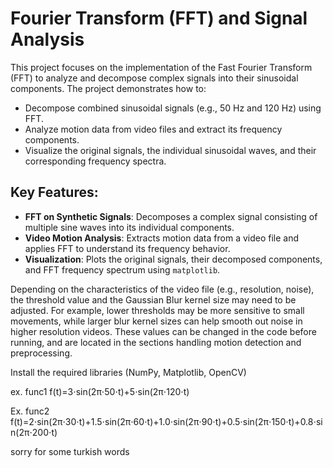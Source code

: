 # Fourier Transform (FFT) and Signal Analysis

This project focuses on the implementation of the Fast Fourier Transform (FFT) to analyze and decompose complex signals into their sinusoidal components. The project demonstrates how to:
- Decompose combined sinusoidal signals (e.g., 50 Hz and 120 Hz) using FFT.
- Analyze motion data from video files and extract its frequency components.
- Visualize the original signals, the individual sinusoidal waves, and their corresponding frequency spectra.

## Key Features:
- **FFT on Synthetic Signals**: Decomposes a complex signal consisting of multiple sine waves into its individual components.
- **Video Motion Analysis**: Extracts motion data from a video file and applies FFT to understand its frequency behavior.
- **Visualization**: Plots the original signals, their decomposed components, and FFT frequency spectrum using `matplotlib`.

Depending on the characteristics of the video file (e.g., resolution, noise), the threshold value and the Gaussian Blur kernel size may need to be adjusted.
For example, lower thresholds may be more sensitive to small movements, while larger blur kernel sizes can help smooth out noise in higher resolution videos.
These values can be changed in the code before running, and are located in the sections handling motion detection and preprocessing.

Install the required libraries (NumPy, Matplotlib, OpenCV)

ex. func1 f(t)=3⋅sin(2π⋅50⋅t)+5⋅sin(2π⋅120⋅t)

Ex. func2 f(t)=2⋅sin(2π⋅30⋅t)+1.5⋅sin(2π⋅60⋅t)+1.0⋅sin(2π⋅90⋅t)+0.5⋅sin(2π⋅150⋅t)+0.8⋅sin(2π⋅200⋅t)

sorry for some turkish words
